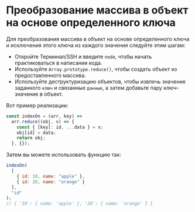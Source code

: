 # Преобразование массива в объект на основе определенного ключа

Для преобразования массива в объект на основе определенного ключа и исключения этого ключа из каждого значения следуйте этим шагам:

- Откройте Терминал/SSH и введите `node`, чтобы начать практиковаться в написании кода.
- Используйте `Array.prototype.reduce()`, чтобы создать объект из предоставленного массива.
- Используйте деструктуризацию объектов, чтобы извлечь значение заданного `ключ` и связанные `данные`, а затем добавьте пару ключ-значение в объект.

Вот пример реализации:

```js
const indexOn = (arr, key) =>
  arr.reduce((obj, v) => {
    const { [key]: id, ...data } = v;
    obj[id] = data;
    return obj;
  }, {});
```

Затем вы можете использовать функцию так:

```js
indexOn(
  [
    { id: 10, name: "apple" },
    { id: 20, name: "orange" }
  ],
  "id"
);
// { '10': { name: 'apple' }, '20': { name: 'orange' } }
```
